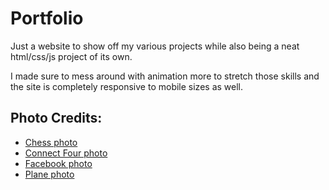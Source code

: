 # Portfolio

Just a website to show off my various projects while also being a neat html/css/js project of its own.

I made sure to mess around with animation more to stretch those skills and the site is completely responsive to mobile sizes as well.


## Photo Credits:
- [Chess photo](https://unsplash.com/photos/U_Kz2RnfFAk)
- [Connect Four photo](https://www.pexels.com/photo/connect-four-toy-on-table-8762743/)
- [Facebook photo](https://unsplash.com/photos/DfMMzzi3rmg)
- [Plane photo](https://unsplash.com/photos/gXs-mwiXrhA)